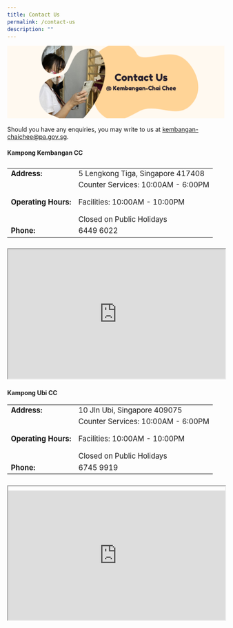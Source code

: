 ```yaml
---
title: Contact Us
permalink: /contact-us
description: ""
---
```

![](/images/Banners/Contact%20Us.png)

Should you have any enquiries, you may write to us at [kembangan-chaichee@pa.gov.sg](mailto:kembangan-chaichee@pa.gov.sg).

#### Kampong Kembangan CC ####

<table  style="width: 100%; display:flex; flex-grow:1; margin: 0px 0px 25px 0px; font-size:120%;">
<tbody>
<tr>
 <td><b>Address:</b></td><td>5 Lengkong Tiga, Singapore 417408</td>
</tr>
<tr>
	<td><b>Operating Hours:</b> </td>
	<td>Counter Services: 10:00AM - 6:00PM<br><br>Facilities: 10:00AM - 10:00PM<br><br>Closed on Public Holidays</td>
</tr>
<tr>
	<td> <b>Phone:</b> </td><td>6449 6022</td>
</tr>
</tbody>
</table>

<iframe src="https://www.google.com/maps/embed?pb=!1m14!1m8!1m3!1d15955.017391898637!2d103.91269!3d1.3232317!3m2!1i1024!2i768!4f13.1!3m3!1m2!1s0x0%3A0x3fdfa9cc0723f19!2sKampong%20Kembangan%20Community%20Club!5e0!3m2!1sen!2ssg!4v1647597870311!5m2!1sen!2ssg" width="100%" height="300" style="padding:10;" allowfullscreen="" loading="lazy"></iframe>

#### Kampong Ubi CC ####
<table  style="font-size:120%; padding-bottom:10px">
<tbody>
<tr>
 <td><b>Address:</b></td><td>10 Jln Ubi, Singapore 409075</td>
</tr>
<tr>
 <td><b>Operating Hours:</b> </td>
	<td>Counter Services: 10:00AM - 6:00PM<br><br>Facilities: 10:00AM - 10:00PM<br><br>Closed on Public Holidays</td>
</tr>
<tr>
	<td> <b>Phone:</b> </td><td>6745 9919</td>
</tr>
</tbody>
</table>

<iframe style="padding-top:10px; display:block" src="https://www.google.com/maps/embed?pb=!1m18!1m12!1m3!1d3988.76313283154!2d103.89851791457258!3d1.3177573990388969!2m3!1f0!2f0!3f0!3m2!1i1024!2i768!4f13.1!3m3!1m2!1s0x31da181a92e11a3d%3A0x484e3638ce52c330!2sKampong%20Ubi%20Community%20Centre!5e0!3m2!1sen!2ssg!4v1647598046082!5m2!1sen!2ssg" width="100%" height="300" style="padding:10;" allowfullscreen="" loading="lazy"></iframe>